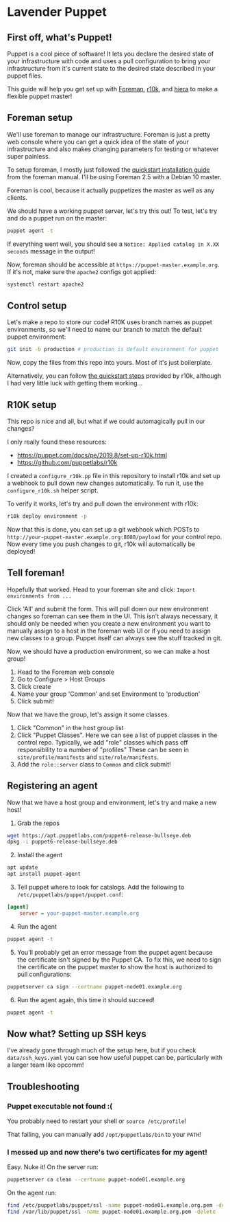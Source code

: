 # Lavender Puppet

## First off, what's Puppet!

Puppet is a cool piece of software! It lets you declare the desired state of your
infrastructure with code and uses a pull configuration to bring your infrastructure
from it's current state to the desired state described in your puppet files.

This guide will help you get set up with [Foreman](https://theforeman.org),
[r10k](https://github.com/puppetlabs/r10k), and
[hiera](https://puppet.com/docs/puppet/7/hiera_intro.html) to make a flexible
puppet master!

## Foreman setup

We'll use foreman to manage our infrastructure. Foreman is just a pretty
web console where you can get a quick idea of the state of your infrastructure
and also makes changing parameters for testing or whatever super painless.

To setup foreman, I mostly just followed the
[quickstart installation guide](https://www.theforeman.org/manuals/2.5/index.html#2.1Installation)
from the foreman manual. I'll be using Foreman 2.5 with a Debian 10 master.

Foreman is cool, because it actually puppetizes the master as well as any clients.

We should have a working puppet server, let's try this out!
To test, let's try and do a puppet run on the master:

```bash
puppet agent -t
```

If everything went well, you should see a `Notice: Applied catalog in X.XX seconds`
message in the output!

Now, foreman should be accessible at `https://puppet-master.example.org`.
If it's not, make sure the `apache2` configs got applied:

```bash
systemctl restart apache2
```

## Control setup

Let's make a repo to store our code! R10K uses branch names as puppet environments,
so we'll need to name our branch to match the default puppet environment:

```bash
git init -b production # production is default environment for puppet
```

Now, copy the files from this repo into yours. Most of it's just boilerplate.

Alternatively, you can follow
[the quickstart steps](https://github.com/puppetlabs/r10k/blob/29204764d7aa824801690ea388d7065a2b32e391/doc/dynamic-environments/quickstart.mkd#configure-puppet-code-repository)
provided by r10k, although I had very little luck with getting them working...

## R10K setup

This repo is nice and all, but what if we could automagically pull in our changes?

I only really found these resources:

* https://puppet.com/docs/pe/2019.8/set-up-r10k.html
* https://github.com/puppetlabs/r10k

I created a `configure_r10k.pp` file in this repository to install r10k and
set up a webhook to pull down new changes automatically.
To run it, use the `configure_r10k.sh` helper script.

To verify it works, let's try and pull down the environment with r10k:

```bash
r10k deploy environment -p
```

Now that this is done, you can set up a git webhook which POSTs to
`http://your-puppet-master.example.org:8088/payload`
for your control repo. Now every time you push changes to git, r10k
will automatically be deployed!

## Tell foreman!

Hopefully that worked. Head to your foreman site and click:
`Import environments from ...`

Click 'All' and submit the form. This will pull down our new environment
changes so foreman can see them in the UI. This isn't always necessary, it
should only be needed when you create a new environment you want to manually
assign to a host in the foreman web UI or if you need to assign new classes to a group.
Puppet itself can always see the stuff tracked in git.

Now, we should have a production environment, so we can make a host group!

1. Head to the Foreman web console
2. Go to Configure > Host Groups
3. Click create
4. Name your group 'Common' and set Environment to 'production'
5. Click submit!

Now that we have the group, let's assign it some classes.

1. Click "Common" in the host group list
1. Click "Puppet Classes".
Here we can see a list of puppet classes in the control repo.
Typically, we add "role" classes which pass off responsibility to a number of "profiles"
These can be seen in `site/profile/manifests` and `site/role/manifests`.
1. Add the `role::server` class to `Common` and click submit!

## Registering an agent

Now that we have a host group and environment, let's try and make a new host!

1. Grab the repos
```bash
wget https://apt.puppetlabs.com/puppet6-release-bullseye.deb
dpkg -i puppet6-release-bullseye.deb
```
2. Install the agent
```bash
apt update
apt install puppet-agent
```
3. Tell puppet where to look for catalogs.
Add the following to `/etc/puppetlabs/puppet/puppet.conf`:
```ini
[agent]
    server = your-puppet-master.example.org
```
4. Run the agent
```bash
puppet agent -t
```
5. You'll probably get an error message from the puppet agent because the certificate
isn't signed by the Puppet CA. To fix this, we need to sign the certificate on
the puppet master to show the host is authorized to pull configurations:
```bash
puppetserver ca sign --certname puppet-node01.example.org
```
6. Run the agent again, this time it should succeed!
```bash
puppet agent -t
```

## Now what? Setting up SSH keys

I've already gone through much of the setup here, but if you check
`data/ssh_keys.yaml` you can see how useful puppet can be, particularly
with a larger team like opcomm!

## Troubleshooting

### Puppet executable not found :(

You probably need to restart your shell or `source /etc/profile`!

That failing, you can manually add `/opt/puppetlabs/bin` to your `PATH`!

### I messed up and now there's two certificates for my agent!

Easy. Nuke it!
On the server run:
```bash
puppetserver ca clean --certname puppet-node01.example.org
```

On the agent run:
```bash
find /etc/puppetlabs/puppet/ssl -name puppet-node01.example.org.pem -delete
find /var/lib/puppet/ssl -name puppet-node01.example.org.pem -delete
```
